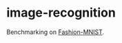 # image-recognition

Benchmarking on [Fashion-MNIST](https://github.com/zalandoresearch/fashion-mnist).